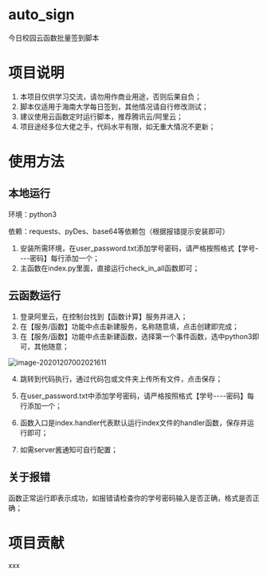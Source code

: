 # auto_sign
 今日校园云函数批量签到脚本



# 项目说明

1. 本项目仅供学习交流，请勿用作商业用途，否则后果自负；
2. 脚本仅适用于海南大学每日签到，其他情况请自行修改测试；
3. 建议使用云函数定时运行脚本，推荐腾讯云/阿里云；
4. 项目途经多位大佬之手，代码水平有限，如无重大情况不更新；



# 使用方法

## 本地运行

环境：python3

依赖：requests、pyDes、base64等依赖包（根据报错提示安装即可）

1. 安装所需环境，在user_password.txt添加学号密码，请严格按照格式【学号----密码】每行添加一个；
2. 主函数在index.py里面，直接运行check_in_all函数即可；



## 云函数运行

1. 登录阿里云，在控制台找到【函数计算】服务并进入；
2. 在【服务/函数】功能中点击新建服务，名称随意填，点击创建即完成；
3. 在【服务/函数】功能中点击新建函数，选择第一个事件函数，选中python3即可，其他随意；

![image-20201207002021611](https://images.at0de.com/images/2020/12/06/image-20201207002021611.png)

4. 跳转到代码执行，通过代码包或文件夹上传所有文件，点击保存；
5. 在user_password.txt中添加学号密码，请严格按照格式【学号----密码】每行添加一个；
6. 函数入口是index.handler代表默认运行index文件的handler函数，保存并运行即可；

7. 如需server酱通知可自行配置；



## 关于报错

函数正常运行即表示成功，如报错请检查你的学号密码输入是否正确，格式是否正确；



# 项目贡献

xxx